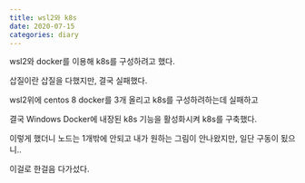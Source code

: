```yaml
---
title: wsl2와 k8s
date: 2020-07-15
categories: diary
---
```

wsl2와 docker를 이용해 k8s를 구성하려고 했다.

삽질이란 삽질을 다했지만, 결국 실패했다.

wsl2위에 centos 8 docker를 3개 올리고 k8s를 구성하려하는데 실패하고

결국 Windows Docker에 내장된 k8s 기능을 활성화시켜 k8s를 구축했다.

이렇게 했더니 노드는 1개밖에 안되고 내가 원하는 그림이 안나왔지만, 일단 구동이 됬으니..

이걸로 한걸음 다가섰다.